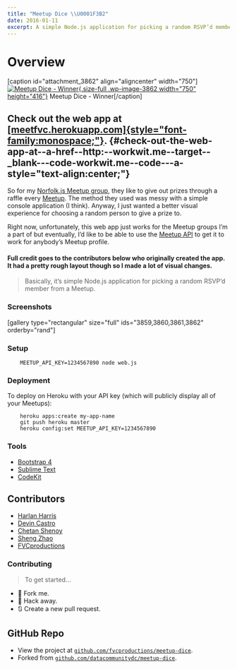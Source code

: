 ```yaml
---
title: "Meetup Dice \\U0001F3B2"
date: 2016-01-11
excerpt: A simple Node.js application for picking a random RSVP’d member from a Meetup.
---
```


Overview
========

\[caption id="attachment\_3862" align="aligncenter"
width="750"\][![Meetup Dice -
Winner](https://fvcproductions.files.wordpress.com/2016/01/meetupdice-winner.png){.size-full
.wp-image-3862 width="750"
height="416"}](https://fvcproductions.files.wordpress.com/2016/01/meetupdice-winner.png)
Meetup Dice - Winner\[/caption\]

Check out the web app at [[meetfvc.herokuapp.com]{style="font-family:monospace;"}](https://meetfvc.herokuapp.com). {#check-out-the-web-app-at--a-href--http:--workwit.me--target--_blank---code-workwit.me--code---a- style="text-align:center;"}
-----------------------------------------------------------------------------------------------------------------

So for my [Norfolk.js Meetup group](https://meetup.com/NorfolkJS), they
like to give out prizes through a raffle every
[Meetup](https://meetup.com). The method they used was messy with a
simple console application (I think). Anyway, I just wanted a better
visual experience for choosing a random person to give a prize to.

Right now, unfortunately, this web app just works for the Meetup groups
I’m a part of but eventually, I’d like to be able to use the [Meetup
API](https://www.meetup.com/meetup_api/) to get it to work for anybody’s
Meetup profile.

#### Full credit goes to the contributors below who originally created the app. It had a pretty rough layout though so I made a lot of visual changes.

> Basically, it’s simple Node.js application for picking a random RSVP’d
> member from a Meetup.

### Screenshots

\[gallery type="rectangular" size="full" ids="3859,3860,3861,3862"
orderby="rand"\]

### Setup

        MEETUP_API_KEY=1234567890 node web.js

### Deployment

To deploy on Heroku with your API key (which will publicly display all
of your Meetups):

        heroku apps:create my-app-name
        git push heroku master
        heroku config:set MEETUP_API_KEY=1234567890

### Tools

-   [Bootstrap 4](https://v4-alpha.getbootstrap.com/)
-   [Sublime Text](https://github.com/fvcproductions/Sublime)
-   [CodeKit](https://incident57.com/codekit/)

Contributors
------------

-   [Harlan Harris](https://github.com/HarlanH)
-   [Devin Castro](https://github.com/ddcast)
-   [Chetan Shenoy](https://github.com/cshenoy)
-   [Sheng Zhao](https://github.com/itsheng)
-   [FVCproductions](https://github.com/fvcproductions)

### Contributing

> To get started…

-   🍴 Fork me.
-   🔨 Hack away.
-   🔃 Create a new pull request.

GitHub Repo
-----------

-   View the project at
    [`github.com/fvcproductions/meetup-dice`](https://github.com/fvcproductions/meetup-dice).
-   Forked from
    [`github.com/datacommunitydc/meetup-dice`](https://github.com/datacommunitydc/meetup-dice).
